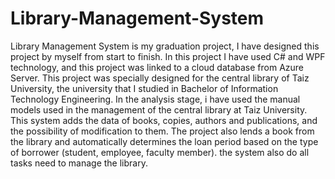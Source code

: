 # Library-Management-System
Library Management System is my graduation project, I have designed this project by myself from start to finish. In this project I have used C# and WPF technology, and this project was linked to a cloud database from Azure Server. This project was specially designed for the central library of Taiz University, the university that I studied in Bachelor of Information Technology Engineering. In the analysis stage, i have used the manual models used in the management of the central library at Taiz University. This system adds the data of books, copies, authors and publications, and the possibility of modification to them. The project also lends a book from the library and automatically determines the loan period based on the type of borrower (student, employee, faculty member). the system also do all tasks need to manage the library.
